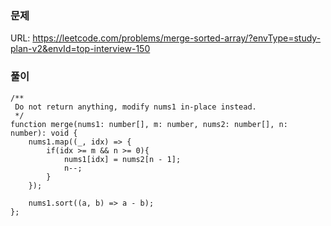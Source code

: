 ### 문제
URL: https://leetcode.com/problems/merge-sorted-array/?envType=study-plan-v2&envId=top-interview-150

### 풀이
```
/**
 Do not return anything, modify nums1 in-place instead.
 */
function merge(nums1: number[], m: number, nums2: number[], n: number): void {
    nums1.map((_, idx) => {
        if(idx >= m && n >= 0){
            nums1[idx] = nums2[n - 1];
            n--;
        }
    });

    nums1.sort((a, b) => a - b);
};
```
